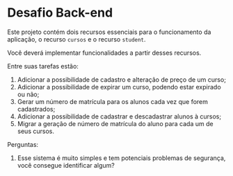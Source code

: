 # Desafio Back-end

Este projeto contém dois recursos essenciais para o funcionamento da aplicação, o recurso `cursos` e o recurso `student`.

Você deverá implementar funcionalidades a partir desses recursos.

Entre suas tarefas estão:

1. Adicionar a possibilidade de cadastro e alteração de preço de um curso;
2. Adicionar a possibilidade de expirar um curso, podendo estar expirado ou não;
3. Gerar um número de matrícula para os alunos cada vez que forem cadastrados;
4. Adicionar a possibilidade de cadastrar e descadastrar alunos à cursos;
5. Migrar a geração de número de matrícula do aluno para cada um de seus cursos.

Perguntas:

1. Esse sistema é muito simples e tem potenciais problemas de segurança, você consegue identificar algum?

